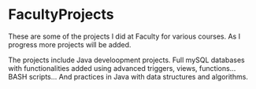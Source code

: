 # FacultyProjects
These are some of the projects I did at Faculty for various courses. As I progress more projects will be added.

The projects include Java develoopment projects.
Full mySQL databases with functionalities added using advanced triggers, views, functions...
BASH scripts...
And practices in Java with data structures and algorithms.
